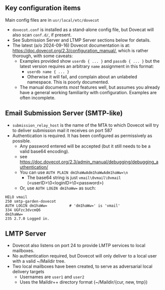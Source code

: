## Key configuration items

Main config files are in `usr/local/etc/dovecot`
- `dovecot.conf` is installed as a stand-alone config file, but Dovecat will also scan `conf.d/`, if present.
- See Submission Server and LTMP Server sections below for details.
- The latest (a/o 2024-09-16) Dovecot documentation is at: <https://doc.dovecot.org/2.3/configuration_manual/>, which is rather thorough, with some caveats:
  - Examples provided show `userdb { ... }` and `passdb { ... }` but the latest version requires an arbitrary `name` assignment in this format:
    - `userdb name { ... }`
    - Otherwise it will fail, and complain about an unlabeled namespace.  This is poorly documented.
  - The manual documents _most_ features well, but assumes you already have a general working familiarity with configuration.  Examples are often incomplete.

## Email Submission Server (SMTP-like)
- `submission_relay_host` is the name of the MTA to which Dovecot will try to deliver submission mail it receives on port 587
- Authentication is required.  It has been configured as permissively as possible.
  - Any password entered will be accepted (but it still needs to be a valid base64 encoding).
  - see <https://doc.dovecot.org/2.3/admin_manual/debugging/debugging_authentication/>
  - You can use `AUTH PLAIN dm1haWwAdm1haWwAdm1haWw=\n`
    - The base64 string is just `vmail\0vmail\0vmail` (\<userID\>\\0\<loginID\>\\0\<password\>)
  - Or, use `AUTH LOGIN dm1haWw=` as such:
```
HELO vmail
250 smtp-garden-dovecot
AUTH LOGIN dm1haWw=          # 'dm1haWw=' is 'vmail'
334 UGFzc3dvcmQ6
dm1haWw=
235 2.7.0 Logged in.
```

## LMTP Server
- Dovecot also listens on port 24 to provide LMTP services to local mailboxes.
- No authentication required, but Dovecot will only deliver to a local user with a valid ~/Maildir tree.
- Two local mailboxes have been created, to serve as adversarial local delivery targets
  - Usernames are `user1` and `user2`
  - Uses the Maildir++ directory format (~/Maildir/{cur, new, tmp})

